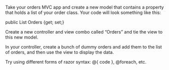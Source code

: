 Take your orders MVC app and create a new model that contains a property that holds a list of your order class. Your code will look something like this:

public List<Order> Orders {get; set;}

Create a new controller and view combo called “Orders” and tie the view to this new model.

In your controller, create a bunch of dummy orders and add them to the list of orders, and then use the view to display the data. 

Try using different forms of razor syntax: @{ code }, @foreach, etc.
